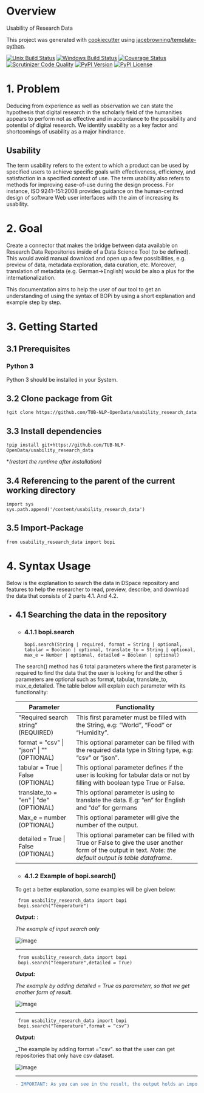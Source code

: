# Overview

Usability of Research Data

This project was generated with [cookiecutter](https://github.com/audreyr/cookiecutter) using [jacebrowning/template-python](https://github.com/jacebrowning/template-python).

[![Unix Build Status](https://img.shields.io/travis/TUB-NLP-OpenData/usability_research_data/master.svg?label=unix)](https://travis-ci.org/TUB-NLP-OpenData/usability_research_data)
[![Windows Build Status](https://img.shields.io/appveyor/ci/TUB-NLP-OpenData/usability_research_data/master.svg?label=windows)](https://ci.appveyor.com/project/TUB-NLP-OpenData/usability_research_data)
[![Coverage Status](https://img.shields.io/coveralls/TUB-NLP-OpenData/usability_research_data/master.svg)](https://coveralls.io/r/TUB-NLP-OpenData/usability_research_data)
[![Scrutinizer Code Quality](https://img.shields.io/scrutinizer/g/TUB-NLP-OpenData/usability_research_data.svg)](https://scrutinizer-ci.com/g/TUB-NLP-OpenData/usability_research_data/?branch=master)
[![PyPI Version](https://img.shields.io/pypi/v/redu.svg)](https://pypi.org/project/redu)
[![PyPI License](https://img.shields.io/pypi/l/redu.svg)](https://pypi.org/project/redu)

# 1. Problem
Deducing from experience as well as observation we can state the hypothesis that digital research in the scholarly field of the humanities appears to perform not as effective and in accordance to the possibility and potential of digital research. We identify usability as a key factor and shortcomings of usability as a major hindrance. 

## Usability
The term usability refers to the extent to which a product can be used by specified users to achieve specific goals with effectiveness, efficiency, and satisfaction in a specified context of use. The term usability also refers to methods for improving ease-of-use during the design process. For instance, ISO 9241-151:2008 provides guidance on the human-centred design of software Web user interfaces with the aim of increasing its usability.

# 2. Goal
Create a connector that makes the bridge between data available on Research Data Repositories inside of a Data Science Tool (to be defined). This would avoid manual download and open up a few possibilities, e.g. preview of data, metadata exploration, data curation, etc. Moreover, translation of metadata (e.g. German->English) would be also a plus for the internationalization.

This documentation aims to help the user of our tool to get an understanding
of using the syntax of BOPi by using a short explanation and example step by
step.



# 3. Getting Started

## 3.1 Prerequisites

  ### Python 3
  Python 3 should be installed in your System.

## 3.2 Clone package from Git
    !git clone https://github.com/TUB-NLP-OpenData/usability_research_data
    
## 3.3 Install dependencies
    !pip install git+https://github.com/TUB-NLP-OpenData/usability_research_data 
**(restart the runtime after installation)*

## 3.4 Referencing to the parent of the current working directory
    import sys
    sys.path.append('/content/usability_research_data')

## 3.5 Import-Package
    from usability_research_data import bopi




# 4. Syntax Usage

Below is the explanation to search the data in DSpace repository and features to help
the researcher to read, preview, describe, and download the data that consists of 2
parts 4.1. And 4.2.
  
 
  * ##  4.1 Searching the data in the repository
    * ### 4.1.1 bopi.search
      ```
      bopi.search(String | required, format = String | optional, tabular = Boolean | optional, translate_to = String | optional, max_e = Number | optional, detailed = Boolean | optional) 
      ```
    The search() method has 6 total parameters where the first parameter is required to find the data that the user is looking for and the other 5 parameters are optional such as format, tabular, translate_to, max_e,detailed. The table below will explain each parameter with its functionality:

    Parameter | Functionality
    ------------ | -------------
    "Required search string" (REQUIRED) | This first parameter must be filled with the String, e.g: “World”, “Food” or “Humidity”.
    format =  "csv" &#124; "json" &#124; "" (OPTIONAL) | This optional parameter can be filled with the required data type in String type, e.g: “csv” or “json”.
    tabular = True &#124; False (OPTIONAL)  | This optional parameter defines if the user is looking for tabular data or not by filling with boolean type True or False.
    translate_to = "en" &#124; "de" (OPTIONAL) | This optional parameter is using to translate the data. E.g: “en” for English and “de” for germans
    Max_e = number (OPTIONAL)  | This optional parameter will give the number of the output.
    detailed = True &#124; False (OPTIONAL)  |This optional parameter can be filled with True or False to give the user another form of the output in text. _Note: the default output is table dataframe_.
    
    * ### 4.1.2 Example of bopi.search()  
  
    To get a better explanation, some examples will be given below:
       ```
        from usability_research_data import bopi
        bopi.search("Temperature")    
       ```
       _**Output:**_ :

      _The example of input search only_

       ![image](https://drive.google.com/uc?export=view&id=1aIE2mwFE_wOxsEQNz9mnI-vPv_R1-zQS)   
       
       ---
       
       ```
        from usability_research_data import bopi
        bopi.search("Temperature",detailed = True)    
       ```
       _**Output:**_

       _The example by adding detailed = True as parameterr, so that we get another form of result._

       ![image](https://drive.google.com/uc?export=view&id=1w9d6VRX7m4OohHFetEyq_yFJOGgpK_kb)
       
       ---
       
       ```
        from usability_research_data import bopi
        bopi.search("Temperature",format = “csv”)   
       ```
       _**Output:**_

       _The example by adding format ="csv". so that the user can get repositories that only have csv dataset.

       ![image](https://drive.google.com/uc?export=view&id=1804W8twZ03csW7qtsZryeqaUvIi4K3Fq)
       
       ---
   
       ```diff
       - IMPORTANT: As you can see in the result, the output holds an important keys, which are “ID” and “Files” to be used later to read the data, preview, describe, and download the data.
       ```

